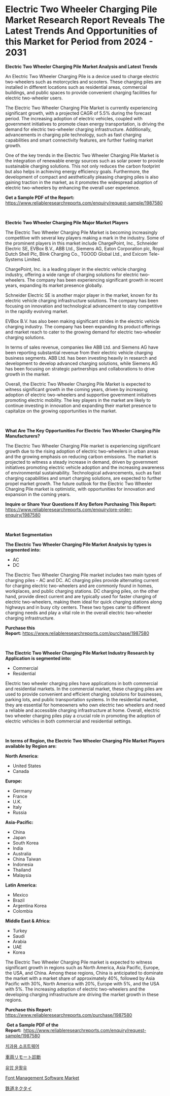 <p><h1>Electric Two Wheeler Charging Pile Market Research Report Reveals The Latest Trends And Opportunities of this Market for Period from 2024 - 2031</h1></p><p><strong>Electric Two Wheeler Charging Pile Market Analysis and Latest Trends</strong></p>
<p><p>An Electric Two Wheeler Charging Pile is a device used to charge electric two-wheelers such as motorcycles and scooters. These charging piles are installed in different locations such as residential areas, commercial buildings, and public spaces to provide convenient charging facilities for electric two-wheeler users.</p><p>The Electric Two Wheeler Charging Pile Market is currently experiencing significant growth, with a projected CAGR of 5.5% during the forecast period. The increasing adoption of electric vehicles, coupled with government initiatives to promote clean energy transportation, is driving the demand for electric two-wheeler charging infrastructure. Additionally, advancements in charging pile technology, such as fast charging capabilities and smart connectivity features, are further fueling market growth.</p><p>One of the key trends in the Electric Two Wheeler Charging Pile Market is the integration of renewable energy sources such as solar power to provide sustainable charging solutions. This not only reduces the carbon footprint but also helps in achieving energy efficiency goals. Furthermore, the development of compact and aesthetically pleasing charging piles is also gaining traction in the market, as it promotes the widespread adoption of electric two-wheelers by enhancing the overall user experience.</p></p>
<p><strong>Get a Sample PDF of the Report:&nbsp;</strong> <a href="https://www.reliableresearchreports.com/enquiry/request-sample/1987580">https://www.reliableresearchreports.com/enquiry/request-sample/1987580</a></p>
<p>&nbsp;</p>
<p><strong>Electric Two Wheeler Charging Pile Major Market Players</strong></p>
<p><p>The Electric Two Wheeler Charging Pile Market is becoming increasingly competitive with several key players making a mark in the industry. Some of the prominent players in this market include ChargePoint, Inc., Schneider Electric SE, EVBox B.V., ABB Ltd., Siemens AG, Eaton Corporation plc, Royal Dutch Shell Plc, Blink Charging Co., TGOOD Global Ltd., and Exicom Tele-Systems Limited.</p><p>ChargePoint, Inc. is a leading player in the electric vehicle charging industry, offering a wide range of charging solutions for electric two-wheelers. The company has been experiencing significant growth in recent years, expanding its market presence globally.</p><p>Schneider Electric SE is another major player in the market, known for its electric vehicle charging infrastructure solutions. The company has been focusing on innovation and technological advancement to stay competitive in the rapidly evolving market.</p><p>EVBox B.V. has also been making significant strides in the electric vehicle charging industry. The company has been expanding its product offerings and market reach to cater to the growing demand for electric two-wheeler charging solutions.</p><p>In terms of sales revenue, companies like ABB Ltd. and Siemens AG have been reporting substantial revenue from their electric vehicle charging business segments. ABB Ltd. has been investing heavily in research and development to develop advanced charging solutions, while Siemens AG has been focusing on strategic partnerships and collaborations to drive growth in the market.</p><p>Overall, the Electric Two Wheeler Charging Pile Market is expected to witness significant growth in the coming years, driven by increasing adoption of electric two-wheelers and supportive government initiatives promoting electric mobility. The key players in the market are likely to continue investing in innovation and expanding their market presence to capitalize on the growing opportunities in the market.</p></p>
<p>&nbsp;</p>
<p><strong>What Are The Key Opportunities For Electric Two Wheeler Charging Pile Manufacturers?</strong></p>
<p><p>The Electric Two Wheeler Charging Pile market is experiencing significant growth due to the rising adoption of electric two-wheelers in urban areas and the growing emphasis on reducing carbon emissions. The market is projected to witness a steady increase in demand, driven by government initiatives promoting electric vehicle adoption and the increasing awareness of environmental sustainability. Technological advancements, such as fast charging capabilities and smart charging solutions, are expected to further propel market growth. The future outlook for the Electric Two Wheeler Charging Pile market is optimistic, with opportunities for innovation and expansion in the coming years.</p></p>
<p><strong>Inquire or Share Your Questions If Any Before Purchasing This Report:</strong> <a href="https://www.reliableresearchreports.com/enquiry/pre-order-enquiry/1987580">https://www.reliableresearchreports.com/enquiry/pre-order-enquiry/1987580</a></p>
<p>&nbsp;</p>
<p><strong>Market Segmentation</strong></p>
<p><strong>The Electric Two Wheeler Charging Pile Market Analysis by types is segmented into:</strong></p>
<p><ul><li>AC</li><li>DC</li></ul></p>
<p><p>The Electric Two Wheeler Charging Pile market includes two main types of charging piles - AC and DC. AC charging piles provide alternating current for charging electric two-wheelers and are commonly found in homes, workplaces, and public charging stations. DC charging piles, on the other hand, provide direct current and are typically used for faster charging of electric two-wheelers, making them ideal for quick charging stations along highways and in busy city centers. These two types cater to different charging needs and play a vital role in the overall electric two-wheeler charging infrastructure.</p></p>
<p><strong>Purchase this Report:&nbsp;</strong><a href="https://www.reliableresearchreports.com/purchase/1987580">https://www.reliableresearchreports.com/purchase/1987580</a></p>
<p>&nbsp;</p>
<p><strong>The Electric Two Wheeler Charging Pile Market Industry Research by Application is segmented into:</strong></p>
<p><ul><li>Commercial</li><li>Residential</li></ul></p>
<p><p>Electric two wheeler charging piles have applications in both commercial and residential markets. In the commercial market, these charging piles are used to provide convenient and efficient charging solutions for businesses, parking lots, and public transportation systems. In the residential market, they are essential for homeowners who own electric two wheelers and need a reliable and accessible charging infrastructure at home. Overall, electric two wheeler charging piles play a crucial role in promoting the adoption of electric vehicles in both commercial and residential settings.</p></p>
<p>&nbsp;</p>
<p><strong>In terms of Region, the Electric Two Wheeler Charging Pile Market Players available by Region are:</strong></p>
<p>
    <p> <strong> North America: </strong>
        <ul>
            <li>United States</li>
            <li>Canada</li>
        </ul>
        </p> 
    <p> <strong> Europe: </strong>
        <ul>
            <li>Germany</li>
            <li>France</li>
            <li>U.K.</li>
            <li>Italy</li>
            <li>Russia</li>
        </ul>
        </p> 
    <p> <strong> Asia-Pacific: </strong>
        <ul>
            <li>China</li>
            <li>Japan</li>
            <li>South Korea</li>
            <li>India</li>
            <li>Australia</li>
            <li>China Taiwan</li>
            <li>Indonesia</li>
            <li>Thailand</li>
            <li>Malaysia</li>
        </ul>
        </p> 
    <p> <strong> Latin America: </strong>
        <ul>
            <li>Mexico</li>
            <li>Brazil</li>
            <li>Argentina Korea</li>
            <li>Colombia</li>
        </ul>
        </p> 
    <p> <strong> Middle East & Africa: </strong>
        <ul>
            <li>Turkey</li>
            <li>Saudi</li>
            <li>Arabia</li>
            <li>UAE</li>
            <li>Korea</li>
        </ul>
    </p>
    </p>
<p><p>The Electric Two Wheeler Charging Pile market is expected to witness significant growth in regions such as North America, Asia Pacific, Europe, the USA, and China. Among these regions, China is anticipated to dominate the market with a market share of approximately 40%, followed by Asia Pacific with 30%, North America with 20%, Europe with 5%, and the USA with 5%. The increasing adoption of electric two-wheelers and the developing charging infrastructure are driving the market growth in these regions.</p></p>
<p><strong>Purchase this Report: </strong><a href="https://www.reliableresearchreports.com/purchase/1987580">https://www.reliableresearchreports.com/purchase/1987580</a></p>
<p>&nbsp;<strong>Get a Sample PDF of the Report:&nbsp;&nbsp;</strong><a href="https://www.reliableresearchreports.com/enquiry/request-sample/1987580">https://www.reliableresearchreports.com/enquiry/request-sample/1987580</a></p>
<p><strong></strong></p>
<p><p><a href="https://medium.com/@cgj978890309/%EC%B9%98%EA%B3%BC-%EC%86%8C%ED%94%84%ED%8A%B8%EC%9B%A8%EC%96%B4-%EC%8B%9C%EC%9E%A5-%EB%8F%99%ED%96%A5-%EB%B0%8F-%EC%8B%9C%EC%9E%A5-%EB%B6%84%EC%84%9D%EC%9D%80-2024%EB%85%84%EB%B6%80%ED%84%B0-2031%EB%85%84%EA%B9%8C%EC%A7%80-%EC%98%88%EC%B8%A1%EB%90%A9%EB%8B%88%EB%8B%A4-4dec7935785b">치과용 소프트웨어</a></p><p><a href="https://medium.com/@tanyaali3/%E8%87%AA%E5%8B%95%E8%BB%8A%E7%94%A8%E3%83%AA%E3%83%A2%E3%83%BC%E3%83%88%E8%A8%BA%E6%96%AD%E5%B8%82%E5%A0%B4%E5%88%86%E6%9E%90%E3%81%8A%E3%82%88%E3%81%B32024%E5%B9%B4%E3%81%8B%E3%82%892031%E5%B9%B4%E3%81%BE%E3%81%A7%E3%81%AE%E6%9C%9F%E9%96%93%E3%81%AE%E3%82%B5%E3%82%A4%E3%82%BA%E4%BA%88%E6%B8%AC-4364e96eff80">車両リモート診断</a></p><p><a href="https://medium.com/@cgj978890309/%EC%88%98%EC%9D%80-%EA%B8%B0%EA%B3%84-%EC%9C%A4%ED%99%9C%EC%A0%9C-%EC%8B%9C%EC%9E%A5%EC%9D%98-%ED%95%B4%EB%8F%85-%EC%8B%9C%EC%9E%A5-%EC%A0%90%EC%9C%A0%EC%9C%A8-%ED%8A%B8%EB%A0%8C%EB%93%9C-%EB%B0%8F-%EC%84%B1%EC%9E%A5-%ED%8C%A8%ED%84%B4-51e80dcec41f">유압 윤활유</a></p><p><a href="https://lydian-appliance-61d.notion.site/Font-Management-Software-Market-Centers-on-Aspects-such-as-Market-Growth-Market-Share-Market-Oppor-0a50c3fe424c4d76a9d83892cfb8a787">Font Management Software Market</a></p><p><a href="https://medium.com/@tanyaali3/%E9%89%84%E9%81%93%E7%94%A8%E6%9E%95%E6%9C%A8%E5%B8%82%E5%A0%B4%E8%A6%8F%E6%A8%A1-%E5%B8%82%E5%A0%B4%E5%B1%95%E6%9C%9B%E3%81%8A%E3%82%88%E3%81%B3%E5%B8%82%E5%A0%B4%E4%BA%88%E6%B8%AC-2024%E5%B9%B4-2031%E5%B9%B4-1aad3e2fd7ed">鉄道ネクタイ</a></p></p>